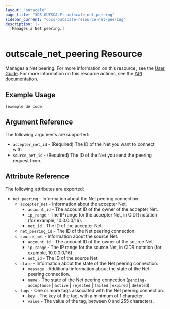 ```yaml
---
layout: "outscale"
page_title: "3DS OUTSCALE: outscale_net_peering"
sidebar_current: "docs-outscale-resource-net-peering"
description: |-
  [Manages a Net peering.]
---
```


# outscale_net_peering Resource

Manages a Net peering.
For more information on this resource, see the [User Guide](https://wiki.outscale.net/display/EN/About+VPC+Peering+Connections).
For more information on this resource actions, see the [API documentation](https://docs-beta.outscale.com/#3ds-outscale-api-netpeering).

## Example Usage

```hcl
[exemple de code]
```

## Argument Reference

The following arguments are supported:

* `accepter_net_id` - (Required) The ID of the Net you want to connect with.
* `source_net_id` - (Required) The ID of the Net you send the peering request from.

## Attribute Reference

The following attributes are exported:

* `net_peering` - Information about the Net peering connection.
  * `accepter_net` - Information about the accepter Net.
    * `account_id` - The account ID of the owner of the accepter Net.
    * `ip_range` - The IP range for the accepter Net, in CIDR notation (for example, 10.0.0.0/16).
    * `net_id` - The ID of the accepter Net.
  * `net_peering_id` - The ID of the Net peering connection.
  * `source_net` - Information about the source Net.
    * `account_id` - The account ID of the owner of the source Net.
    * `ip_range` - The IP range for the source Net, in CIDR notation (for example, 10.0.0.0/16).
    * `net_id` - The ID of the source Net.
  * `state` - Information about the state of the Net peering connection.
    * `message` - Additional information about the state of the Net peering connection.
    * `name` - The state of the Net peering connection (`pending-acceptance` \| `active` \| `rejected` \| `failed` \| `expired` \| `deleted`).
  * `tags` - One or more tags associated with the Net peering connection.
    * `key` - The key of the tag, with a minimum of 1 character.
    * `value` - The value of the tag, between 0 and 255 characters.
